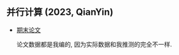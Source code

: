 ## 并行计算 (2023, QianYin)

- [期末论文](https://shynur.github.io/SchoolWork/Parallel_Computing/Num_Threads_IO_Intensive.html)

    论文数据都是我编的, 因为实际数据和我推测的完全不一样.
